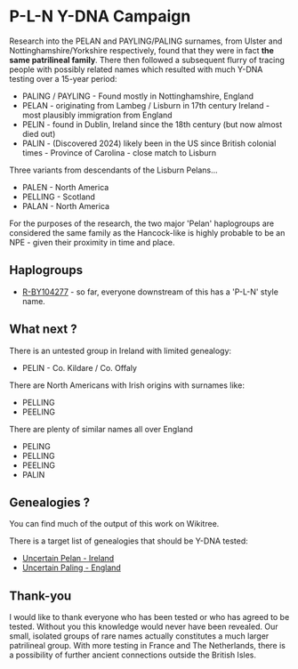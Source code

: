 # P-L-N Y-DNA Campaign

Research into the PELAN and PAYLING/PALING surnames, from Ulster and Nottinghamshire/Yorkshire respectively, found that they were in fact **the same patrilineal family**. There then followed a subsequent flurry of tracing people with possibly related names which resulted with much Y-DNA testing over a 15-year period:

 * PALING / PAYLING - Found mostly in Nottinghamshire, England
 * PELAN - originating from Lambeg / Lisburn in 17th century Ireland - most plausibly immigration from England
 * PELIN - found in Dublin, Ireland since the 18th century (but now almost died out)
 * PALIN - (Discovered 2024) likely been in the US since British colonial times - Province of Carolina - close match to Lisburn

Three variants from descendants of the Lisburn Pelans...

 * PALEN - North America
 * PELLING - Scotland
 * PALAN - North America

 For the purposes of the research, the two major 'Pelan' haplogroups are considered the same family as the Hancock-like is highly probable to be an NPE - given their proximity in time and place.
 
## Haplogroups

 * [R-BY104277](https://discover.familytreedna.com/y-dna/R-BY104277/tree) - so far, everyone downstream of this has a 'P-L-N' style name.
 
## What next ?

 There is an untested group in Ireland with limited genealogy:

  * PELIN - Co. Kildare / Co. Offaly

 There are North Americans with Irish origins with surnames like:

  * PELLING
  * PEELING

 There are plenty of similar names all over England

  * PELING
  * PELLING
  * PEELING
  * PALIN

## Genealogies ?

You can find much of the output of this work on Wikitree.

There is a target list of genealogies that should be Y-DNA tested:

  * [Uncertain Pelan - Ireland](https://www.wikitree.com/wiki/Category:Uncertain%2C_Pelan_Name_Study)
  * [Uncertain Paling - England](https://www.wikitree.com/wiki/Category:Uncertain%2C_Paling_Name_Study)

## Thank-you

I would like to thank everyone who has been tested or who has agreed to be tested. Without you this knowledge would never have been revealed. Our small, isolated groups of rare names actually constitutes a much larger patrilineal group. With more testing in France and 
The Netherlands, there is a possibility of further ancient connections outside the British Isles.

